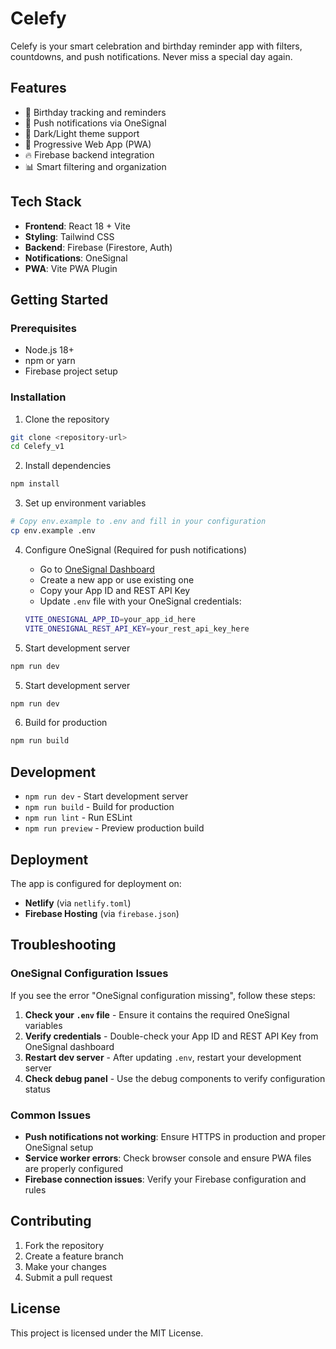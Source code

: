 # Celefy

Celefy is your smart celebration and birthday reminder app with filters, countdowns, and push notifications. Never miss a special day again.

## Features

- 🎉 Birthday tracking and reminders
- 🔔 Push notifications via OneSignal
- 🌙 Dark/Light theme support
- 📱 Progressive Web App (PWA)
- 🔥 Firebase backend integration
- 📊 Smart filtering and organization

## Tech Stack

- **Frontend**: React 18 + Vite
- **Styling**: Tailwind CSS
- **Backend**: Firebase (Firestore, Auth)
- **Notifications**: OneSignal
- **PWA**: Vite PWA Plugin

## Getting Started

### Prerequisites

- Node.js 18+ 
- npm or yarn
- Firebase project setup

### Installation

1. Clone the repository
```bash
git clone <repository-url>
cd Celefy_v1
```

2. Install dependencies
```bash
npm install
```

3. Set up environment variables
```bash
# Copy env.example to .env and fill in your configuration
cp env.example .env
```

4. Configure OneSignal (Required for push notifications)
   - Go to [OneSignal Dashboard](https://app.onesignal.com/)
   - Create a new app or use existing one
   - Copy your App ID and REST API Key
   - Update `.env` file with your OneSignal credentials:
   ```bash
   VITE_ONESIGNAL_APP_ID=your_app_id_here
   VITE_ONESIGNAL_REST_API_KEY=your_rest_api_key_here
   ```

4. Start development server
```bash
npm run dev
```

5. Start development server
```bash
npm run dev
```

6. Build for production
```bash
npm run build
```

## Development

- `npm run dev` - Start development server
- `npm run build` - Build for production
- `npm run lint` - Run ESLint
- `npm run preview` - Preview production build

## Deployment

The app is configured for deployment on:
- **Netlify** (via `netlify.toml`)
- **Firebase Hosting** (via `firebase.json`)

## Troubleshooting

### OneSignal Configuration Issues

If you see the error "OneSignal configuration missing", follow these steps:

1. **Check your `.env` file** - Ensure it contains the required OneSignal variables
2. **Verify credentials** - Double-check your App ID and REST API Key from OneSignal dashboard
3. **Restart dev server** - After updating `.env`, restart your development server
4. **Check debug panel** - Use the debug components to verify configuration status

### Common Issues

- **Push notifications not working**: Ensure HTTPS in production and proper OneSignal setup
- **Service worker errors**: Check browser console and ensure PWA files are properly configured
- **Firebase connection issues**: Verify your Firebase configuration and rules

## Contributing

1. Fork the repository
2. Create a feature branch
3. Make your changes
4. Submit a pull request

## License

This project is licensed under the MIT License.
